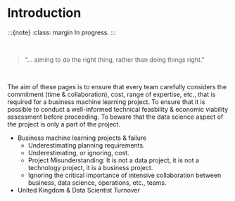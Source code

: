 # Introduction


:::{note}
:class: margin
In progress.
:::

<br>

> "… aiming to do the right thing, rather than doing things right."


<br>

The aim of these pages is to ensure that every team carefully considers the commitment (time & collaboration), cost, 
range of expertise, etc., that is required for a business machine learning project.  To ensure that it is possible to 
conduct a well-informed technical feasbility & economic viability assessment before proceeding.  To beware that the data 
science aspect of the project is only a part of the project.

* Business machine learning projects & failure
  * Underestimating planning requirements.
  * Underestimating, or ignoring, cost.
  * Project Misunderstanding: It is not a data project, it is not a technology project, it is a business project.
  * Ignoring the critical importance of intensive collaboration between business, data science, operations, etc., teams.
* United Kingdom & Data Scientist Turnover


<br>
<br>
<br>
<br>

<br>
<br>
<br>
<br>
